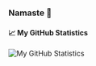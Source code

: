 ### Namaste 🙏

#### 📈 My GitHub Statistics

![My GitHub Statistics](https://github-readme-stats.vercel.app/api?username=milantarami&show_icons=true&count_private=true&hide_title=true)
